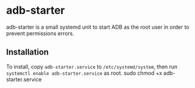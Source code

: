 # adb-starter

adb-starter is a small systemd unit to start ADB as the root user in order to prevent permissions errors.

## Installation

To install, copy `adb-starter.service` to `/etc/systemd/system`, then run `systemctl enable adb-starter.service` as root.
sudo chmod +x adb-starter.service
